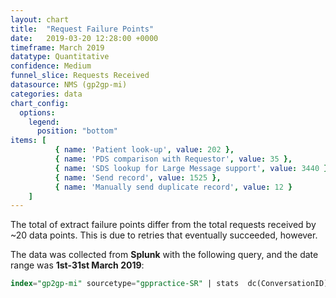 ```yaml
---
layout: chart
title:  "Request Failure Points"
date:   2019-03-20 12:28:00 +0000
timeframe: March 2019
datatype: Quantitative
confidence: Medium
funnel_slice: Requests Received
datasource: NMS (gp2gp-mi)
categories: data
chart_config: 
  options:
    legend:
      position: "bottom"
items: [ 
          { name: 'Patient look-up', value: 202 },
          { name: 'PDS comparison with Requestor', value: 35 },
          { name: 'SDS lookup for Large Message support', value: 3440 },
          { name: 'Send record', value: 1525 },
          { name: 'Manually send duplicate record', value: 12 }
    ]
---
```

The total of extract failure points differ from the total requests received by ~20 data points. This is due to retries that eventually succeeded, however.

The data was collected from **Splunk** with the following query, and the date range was **1st-31st March 2019**:

```sql
index="gp2gp-mi" sourcetype="gppractice-SR" | stats  dc(ConversationID) as Requests by ExtractFailurePoint 
```